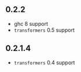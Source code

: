 0.2.2
-----
* ghc 8 support
* `transformers` 0.5 support

0.2.1.4
-------
* `transformers` 0.4 support
